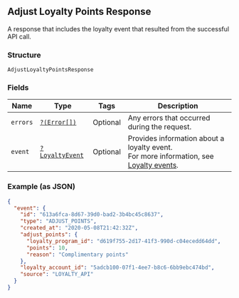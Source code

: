 ## Adjust Loyalty Points Response

A response that includes the loyalty event that
resulted from the successful API call.

### Structure

`AdjustLoyaltyPointsResponse`

### Fields

| Name | Type | Tags | Description |
|  --- | --- | --- | --- |
| `errors` | [`?(Error[])`](/doc/models/error.md) | Optional | Any errors that occurred during the request. |
| `event` | [`?LoyaltyEvent`](/doc/models/loyalty-event.md) | Optional | Provides information about a loyalty event.<br>For more information, see [Loyalty events](https://developer.squareup.com/docs/docs/loyalty-api/overview/#loyalty-events). |

### Example (as JSON)

```json
{
  "event": {
    "id": "613a6fca-8d67-39d0-bad2-3b4bc45c8637",
    "type": "ADJUST_POINTS",
    "created_at": "2020-05-08T21:42:32Z",
    "adjust_points": {
      "loyalty_program_id": "d619f755-2d17-41f3-990d-c04ecedd64dd",
      "points": 10,
      "reason": "Complimentary points"
    },
    "loyalty_account_id": "5adcb100-07f1-4ee7-b8c6-6bb9ebc474bd",
    "source": "LOYALTY_API"
  }
}
```

